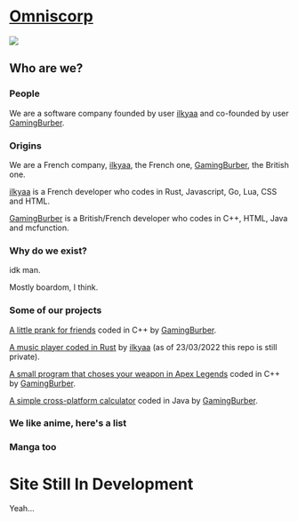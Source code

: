 # [Omniscorp](https://github.com/OmnisCorp)

![](https://tinyurl.com/omniscorplogo2022)

## Who are we?

### People

We are a software company founded by user [ilkyaa](https://github.com/ilkyaa) and co-founded by user [GamingBurber](https://github.com/GamingBurber).

### Origins

We are a French company, [ilkyaa](https://github.com/ilkyaa), the French one, [GamingBurber](https://github.com/GamingBurber), the British one.

[ilkyaa](https://github.com/ilkyaa) is a French developer who codes in Rust, Javascript, Go, Lua, CSS and HTML.

[GamingBurber](https://github.com/GamingBurber) is a British/French developer who codes in C++, HTML, Java and mcfunction.

### Why do we exist?

idk man.

Mostly boardom, I think.

### Some of our projects

[A little prank for friends](https://github.com/OmnisCorp/CPU-RAM_EQUALS_NOT-HAPPY) coded in C++ by [GamingBurber](https://github.com/GamingBurber).

[A music player coded in Rust](https://github.com/OmnisCorp/froze) by [ilkyaa](https://github.com/ilkyaa) (as of 23/03/2022 this repo is still private).

[A small program that choses your weapon in Apex Legends](https://github.com/OmnisCorp/ApexGunPickerV2) coded in C++ by [GamingBurber](https://github.com/GamingBurber).

[A simple cross-platform calculator](https://github.com/OmnisCorp/OurLessShittyCalculator) coded in Java by [GamingBurber](https://github.com/GamingBurber).

### We like anime, here's a list

<!-- ANILIST_ANIME:START -->
<!-- ANILIST_ANIME:END -->

### Manga too

<!-- ANILIST_MANGA:START -->
<!-- ANILIST_MANGA:END -->

# Site Still In Development

Yeah...

